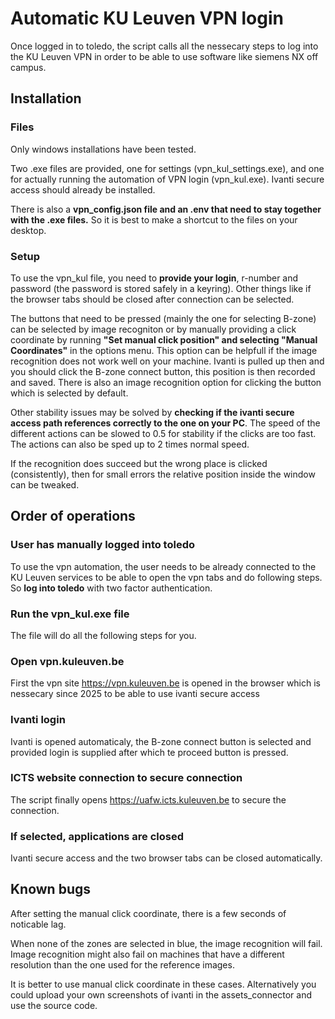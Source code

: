 # Automatic KU Leuven VPN login

Once logged in to toledo, the script calls all the nessecary steps to log into the KU Leuven VPN in order to be able to use software like siemens NX off campus.

## Installation

### Files

Only windows installations have been tested.

Two .exe files are provided, one for settings (vpn_kul_settings.exe), and one for actually running the automation of VPN login (vpn_kul.exe). Ivanti secure access should already be installed.

There is also a **vpn_config.json file and an .env that need to stay together with the .exe files.** So it is best to make a shortcut to the files on your desktop.

### Setup

To use the vpn_kul file, you need to **provide your login**, r-number and password (the password is stored safely in a keyring).
Other things like if the browser tabs should be closed after connection can be selected.

The buttons that need to be pressed (mainly the one for selecting B-zone) can be selected by image recogniton or by manually providing a click coordinate by running **"Set manual click position" and selecting "Manual Coordinates"** in the options menu. This option can be helpfull if the image recognition does not work well on your machine.
Ivanti is pulled up then and you should click the B-zone connect button, this position is then recorded and saved.
There is also an image recognition option for clicking the button which is selected by default.

Other stability issues may be solved by **checking if the ivanti secure access path references correctly to the one on your PC**. The speed of the different actions can be slowed to 0.5 for stability if the clicks are too fast. The actions can also be sped up to 2 times normal speed.

If the recognition does succeed but the wrong place is clicked (consistently), then for small errors the relative position inside the window can be tweaked.

## Order of operations

### User has manually logged into toledo

To use the vpn automation, the user needs to be already connected to the KU Leuven services to be able to open the vpn tabs and do following steps. So **log into toledo** with two factor authentication.

### Run the vpn_kul.exe file

The file will do all the following steps for you.

### Open vpn.kuleuven.be

First the vpn site https://vpn.kuleuven.be is opened in the browser which is nessecary since 2025 to be able to use ivanti secure access

### Ivanti login

Ivanti is opened automaticaly, the B-zone connect button is selected and provided login is supplied after which te proceed button is pressed.

### ICTS website connection to secure connection

The script finally opens https://uafw.icts.kuleuven.be to secure the connection.

### If selected, applications are closed

Ivanti secure access and the two browser tabs can be closed automatically.

## Known bugs

After setting the manual click coordinate, there is a few seconds of noticable lag.

When none of the zones are selected in blue, the image recognition will fail.
Image recognition might also fail on machines that have a different resolution than the one used for the reference images.

It is better to use manual click coordinate in these cases.
Alternatively you could upload your own screenshots of ivanti in the assets_connector and use the source code.